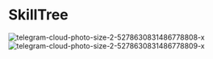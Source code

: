 # SkillTree
![telegram-cloud-photo-size-2-5278630831486778808-x](https://user-images.githubusercontent.com/52736099/173523954-ac727d16-8f5d-4a5a-a538-a6e172bbcd2e.jpg)
![telegram-cloud-photo-size-2-5278630831486778809-x](https://user-images.githubusercontent.com/52736099/173524044-8177d248-f62d-4700-8428-8788c5e3fd3d.jpg)
